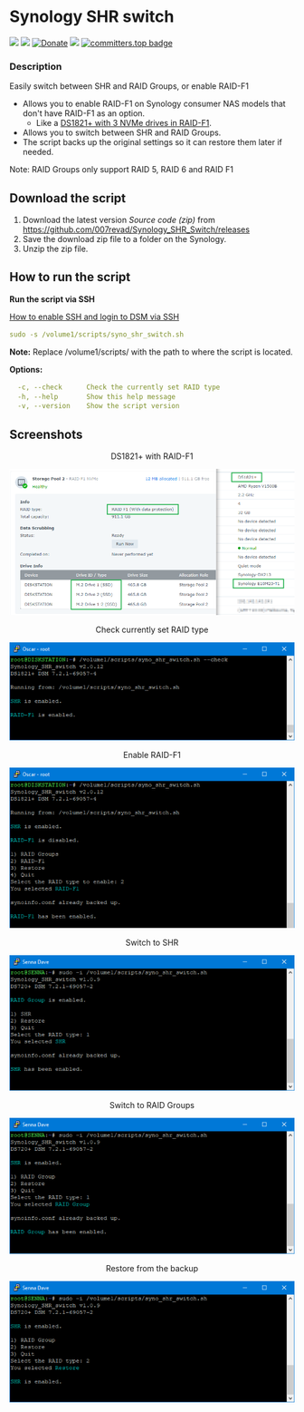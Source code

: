 # Synology SHR switch

<a href="https://github.com/007revad/Synology_SHR_switch/releases"><img src="https://img.shields.io/github/release/007revad/Synology_SHR_switch.svg"></a>
<a href="https://hits.seeyoufarm.com"><img src="https://hits.seeyoufarm.com/api/count/incr/badge.svg?url=https%3A%2F%2Fgithub.com%2F007revad%2FSynology_RAID-F1_SHR_switch&count_bg=%2379C83D&title_bg=%23555555&icon=&icon_color=%23E7E7E7&title=views&edge_flat=false"/></a>
[![Donate](https://img.shields.io/badge/Donate-PayPal-green.svg)](https://www.paypal.com/paypalme/007revad)
[![](https://img.shields.io/static/v1?label=Sponsor&message=%E2%9D%A4&logo=GitHub&color=%23fe8e86)](https://github.com/sponsors/007revad)
[![committers.top badge](https://user-badge.committers.top/australia/007revad.svg)](https://user-badge.committers.top/australia/007revad)

### Description

Easily switch between SHR and RAID Groups, or enable RAID-F1

- Allows you to enable RAID-F1 on Synology consumer NAS models that don't have RAID-F1 as an option.
  - Like a [DS1821+ with 3 NVMe drives in RAID-F1](/images/ds1821_3nvme_raidf1.png).
- Allows you to switch between SHR and RAID Groups.  
- The script backs up the original settings so it can restore them later if needed.

Note: RAID Groups only support RAID 5, RAID 6 and RAID F1

## Download the script

1. Download the latest version _Source code (zip)_ from https://github.com/007revad/Synology_SHR_Switch/releases
2. Save the download zip file to a folder on the Synology.
3. Unzip the zip file.

## How to run the script

**Run the script via SSH**

[How to enable SSH and login to DSM via SSH](https://kb.synology.com/en-global/DSM/tutorial/How_to_login_to_DSM_with_root_permission_via_SSH_Telnet)

```YAML
sudo -s /volume1/scripts/syno_shr_switch.sh
```
**Note:** Replace /volume1/scripts/ with the path to where the script is located.

**Options:**
```YAML
  -c, --check      Check the currently set RAID type
  -h, --help       Show this help message
  -v, --version    Show the script version
```

## Screenshots

<p align="center">DS1821+ with RAID-F1</p>
<p align="center"><img src="/images/raidf1-2.png"></p>

<p align="center">Check currently set RAID type</p>
<p align="center"><img src="/images/check_raidf1.png"></p>

<p align="center">Enable RAID-F1</p>
<p align="center"><img src="/images/enable_raidf1.png"></p>

<p align="center">Switch to SHR</p>
<p align="center"><img src="/images/raidgroup_shr-switch_shr3.png"></p>

<p align="center">Switch to RAID Groups</p>
<p align="center"><img src="/images/raidgroup_shr-switch_raidgroup3.png"></p>

<p align="center">Restore from the backup</p>
<p align="center"><img src="/images/raidgroup_shr-switch_restored3.png"></p>

